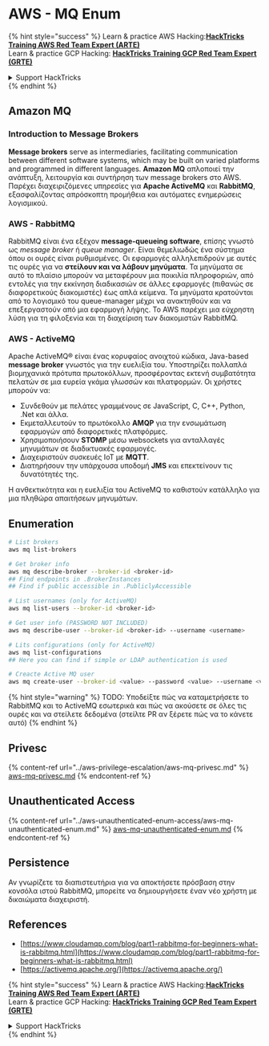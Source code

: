 # AWS - MQ Enum

{% hint style="success" %}
Learn & practice AWS Hacking:<img src="../../../.gitbook/assets/image (1) (1) (1).png" alt="" data-size="line">[**HackTricks Training AWS Red Team Expert (ARTE)**](https://training.hacktricks.xyz/courses/arte)<img src="../../../.gitbook/assets/image (1) (1) (1).png" alt="" data-size="line">\
Learn & practice GCP Hacking: <img src="../../../.gitbook/assets/image (2).png" alt="" data-size="line">[**HackTricks Training GCP Red Team Expert (GRTE)**<img src="../../../.gitbook/assets/image (2).png" alt="" data-size="line">](https://training.hacktricks.xyz/courses/grte)

<details>

<summary>Support HackTricks</summary>

* Check the [**subscription plans**](https://github.com/sponsors/carlospolop)!
* **Join the** 💬 [**Discord group**](https://discord.gg/hRep4RUj7f) or the [**telegram group**](https://t.me/peass) or **follow** us on **Twitter** 🐦 [**@hacktricks\_live**](https://twitter.com/hacktricks_live)**.**
* **Share hacking tricks by submitting PRs to the** [**HackTricks**](https://github.com/carlospolop/hacktricks) and [**HackTricks Cloud**](https://github.com/carlospolop/hacktricks-cloud) github repos.

</details>
{% endhint %}

## Amazon MQ

### Introduction to Message Brokers

**Message brokers** serve as intermediaries, facilitating communication between different software systems, which may be built on varied platforms and programmed in different languages. **Amazon MQ** απλοποιεί την ανάπτυξη, λειτουργία και συντήρηση των message brokers στο AWS. Παρέχει διαχειριζόμενες υπηρεσίες για **Apache ActiveMQ** και **RabbitMQ**, εξασφαλίζοντας απρόσκοπτη προμήθεια και αυτόματες ενημερώσεις λογισμικού.

### AWS - RabbitMQ

RabbitMQ είναι ένα εξέχον **message-queueing software**, επίσης γνωστό ως _message broker_ ή _queue manager_. Είναι θεμελιωδώς ένα σύστημα όπου οι ουρές είναι ρυθμισμένες. Οι εφαρμογές αλληλεπιδρούν με αυτές τις ουρές για να **στείλουν και να λάβουν μηνύματα**. Τα μηνύματα σε αυτό το πλαίσιο μπορούν να μεταφέρουν μια ποικιλία πληροφοριών, από εντολές για την εκκίνηση διαδικασιών σε άλλες εφαρμογές (πιθανώς σε διαφορετικούς διακομιστές) έως απλά κείμενα. Τα μηνύματα κρατούνται από το λογισμικό του queue-manager μέχρι να ανακτηθούν και να επεξεργαστούν από μια εφαρμογή λήψης. Το AWS παρέχει μια εύχρηστη λύση για τη φιλοξενία και τη διαχείριση των διακομιστών RabbitMQ.

### AWS - ActiveMQ

Apache ActiveMQ® είναι ένας κορυφαίος ανοιχτού κώδικα, Java-based **message broker** γνωστός για την ευελιξία του. Υποστηρίζει πολλαπλά βιομηχανικά πρότυπα πρωτοκόλλων, προσφέροντας εκτενή συμβατότητα πελατών σε μια ευρεία γκάμα γλωσσών και πλατφορμών. Οι χρήστες μπορούν να:

* Συνδεθούν με πελάτες γραμμένους σε JavaScript, C, C++, Python, .Net και άλλα.
* Εκμεταλλευτούν το πρωτόκολλο **AMQP** για την ενσωμάτωση εφαρμογών από διαφορετικές πλατφόρμες.
* Χρησιμοποιήσουν **STOMP** μέσω websockets για ανταλλαγές μηνυμάτων σε διαδικτυακές εφαρμογές.
* Διαχειριστούν συσκευές IoT με **MQTT**.
* Διατηρήσουν την υπάρχουσα υποδομή **JMS** και επεκτείνουν τις δυνατότητές της.

Η ανθεκτικότητα και η ευελιξία του ActiveMQ το καθιστούν κατάλληλο για μια πληθώρα απαιτήσεων μηνυμάτων.

## Enumeration
```bash
# List brokers
aws mq list-brokers

# Get broker info
aws mq describe-broker --broker-id <broker-id>
## Find endpoints in .BrokerInstances
## Find if public accessible in .PubliclyAccessible

# List usernames (only for ActiveMQ)
aws mq list-users --broker-id <broker-id>

# Get user info (PASSWORD NOT INCLUDED)
aws mq describe-user --broker-id <broker-id> --username <username>

# Lits configurations (only for ActiveMQ)
aws mq list-configurations
## Here you can find if simple or LDAP authentication is used

# Creacte Active MQ user
aws mq create-user --broker-id <value> --password <value> --username <value> --console-access
```
{% hint style="warning" %}
TODO: Υποδείξτε πώς να καταμετρήσετε το RabbitMQ και το ActiveMQ εσωτερικά και πώς να ακούσετε σε όλες τις ουρές και να στείλετε δεδομένα (στείλτε PR αν ξέρετε πώς να το κάνετε αυτό)
{% endhint %}

## Privesc

{% content-ref url="../aws-privilege-escalation/aws-mq-privesc.md" %}
[aws-mq-privesc.md](../aws-privilege-escalation/aws-mq-privesc.md)
{% endcontent-ref %}

## Unauthenticated Access

{% content-ref url="../aws-unauthenticated-enum-access/aws-mq-unauthenticated-enum.md" %}
[aws-mq-unauthenticated-enum.md](../aws-unauthenticated-enum-access/aws-mq-unauthenticated-enum.md)
{% endcontent-ref %}

## Persistence

Αν γνωρίζετε τα διαπιστευτήρια για να αποκτήσετε πρόσβαση στην κονσόλα ιστού RabbitMQ, μπορείτε να δημιουργήσετε έναν νέο χρήστη με δικαιώματα διαχειριστή.

## References

* [https://www.cloudamqp.com/blog/part1-rabbitmq-for-beginners-what-is-rabbitmq.html](https://www.cloudamqp.com/blog/part1-rabbitmq-for-beginners-what-is-rabbitmq.html)
* [https://activemq.apache.org/](https://activemq.apache.org/)

{% hint style="success" %}
Learn & practice AWS Hacking:<img src="../../../.gitbook/assets/image (1) (1) (1).png" alt="" data-size="line">[**HackTricks Training AWS Red Team Expert (ARTE)**](https://training.hacktricks.xyz/courses/arte)<img src="../../../.gitbook/assets/image (1) (1) (1).png" alt="" data-size="line">\
Learn & practice GCP Hacking: <img src="../../../.gitbook/assets/image (2).png" alt="" data-size="line">[**HackTricks Training GCP Red Team Expert (GRTE)**<img src="../../../.gitbook/assets/image (2).png" alt="" data-size="line">](https://training.hacktricks.xyz/courses/grte)

<details>

<summary>Support HackTricks</summary>

* Check the [**subscription plans**](https://github.com/sponsors/carlospolop)!
* **Join the** 💬 [**Discord group**](https://discord.gg/hRep4RUj7f) or the [**telegram group**](https://t.me/peass) or **follow** us on **Twitter** 🐦 [**@hacktricks\_live**](https://twitter.com/hacktricks_live)**.**
* **Share hacking tricks by submitting PRs to the** [**HackTricks**](https://github.com/carlospolop/hacktricks) and [**HackTricks Cloud**](https://github.com/carlospolop/hacktricks-cloud) github repos.

</details>
{% endhint %}
